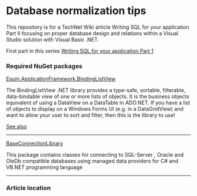 # Database normalization tips
This repository is for a TechNet Wiki article Writing SQL for your application Part II focusing on proper database design and relations within a Visual Studio solution with Visual Basic .NET.

First part in this series [Writing SQL for your application Part 1](https://social.technet.microsoft.com/wiki/contents/articles/51356.writing-sql-for-your-application-part-1.aspx)

### Required NuGet packages

[Equin.ApplicationFramework.BindingListView](https://www.nuget.org/packages/Equin.ApplicationFramework.BindingListView/)

The BindingListView .NET library provides a type-safe, sortable, filterable, data-bindable view of one or more lists of objects. It is the business objects equivalent of using a DataView on a DataTable in ADO.NET. If you have a list of objects to display on a Windows Forms UI (e.g. in a DataGridView) and want to allow your user to sort and filter, then this is the library to use!

[See also](https://github.com/waynebloss/BindingListView)

---
[BaseConnectionLibrary](https://www.nuget.org/packages/BaseConnectionLibrary/)

This package contains classes for connecting to SQL-Server , Oracle and OleDb compatible databases using managed data providers for C# and VB.NET programming language

---

### Article location
